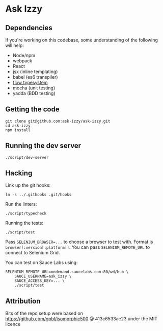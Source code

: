 # Ask Izzy

## Dependencies

If you're working on this codebase, some understanding of the following will
help:

 * Node/npm
 * webpack
 * React
 * jsx (inline templating)
 * babel (es6 transpiler)
 * [flow typesystem](http://flowtype.org)
 * mocha (unit testing)
 * yadda (BDD testing)

## Getting the code

    git clone git@github.com:ask-izzy/ask-izzy.git
    cd ask-izzy
    npm install

## Running the dev server

    ./script/dev-server


## Hacking

Link up the git hooks:

    ln -s ../.githooks .git/hooks

Run the linters:

    ./script/typecheck

Running the tests:

    ./script/test

Pass `SELENIUM_BROWSER=...` to choose a browser to test with. Format is
`browser[:version[:platform]]`.
You can pass `SELENIUM_REMOTE_URL` to connect to Selenium Grid.

You can test on Sauce Labs using:

    SELENIUM_REMOTE_URL=ondemand.saucelabs.com:80/wd/hub \
        SAUCE_USERNAME=ask_izzy \
        SAUCE_ACCESS_KEY=... \
        ./script/test

## Attribution

Bits of the repo setup were based on
https://github.com/gpbl/isomorphic500 @ 413c6533ae23
under the MIT licence
